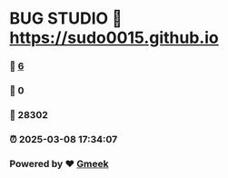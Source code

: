 # BUG STUDIO :link: https://sudo0015.github.io 
### :page_facing_up: [6](https://sudo0015.github.io/tag.html) 
### :speech_balloon: 0 
### :hibiscus: 28302 
### :alarm_clock: 2025-03-08 17:34:07 
### Powered by :heart: [Gmeek](https://github.com/Meekdai/Gmeek)
